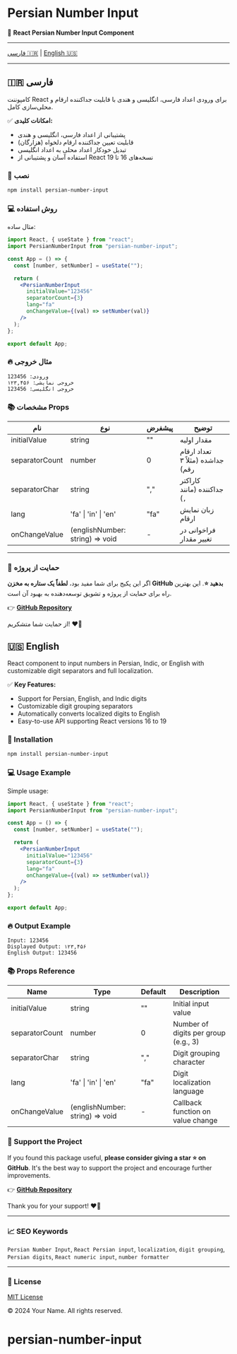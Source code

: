 # Persian Number Input

🌟 **React Persian Number Input Component**

---

[فارسی 🇮🇷](#-فارسی) | [English 🇺🇸](#-english)

---

## 🇮🇷 فارسی

کامپوننت React برای ورودی اعداد فارسی، انگلیسی و هندی با قابلیت جداکننده ارقام و محلی‌سازی کامل.

✅ **امکانات کلیدی:**

- پشتیبانی از اعداد فارسی، انگلیسی و هندی
- قابلیت تعیین جداکننده ارقام دلخواه (هزارگان)
- تبدیل خودکار اعداد محلی به اعداد انگلیسی
- استفاده آسان و پشتیبانی از React نسخه‌های 16 تا 19

### 🚀 نصب

```bash
npm install persian-number-input
```

### 💻 روش استفاده

مثال ساده:

```jsx
import React, { useState } from "react";
import PersianNumberInput from "persian-number-input";

const App = () => {
  const [number, setNumber] = useState("");

  return (
    <PersianNumberInput
      initialValue="123456"
      separatorCount={3}
      lang="fa"
      onChangeValue={(val) => setNumber(val)}
    />
  );
};

export default App;
```

### 🔥 مثال خروجی

```
ورودی: 123456
خروجی نمایشی: ۱۲۳,۴۵۶
خروجی انگلیسی: 123456
```

### 📚 مشخصات Props

| نام            | نوع                             | پیشفرض | توضیح                            |
| -------------- | ------------------------------- | ------ | -------------------------------- |
| initialValue   | string                          | ""     | مقدار اولیه                      |
| separatorCount | number                          | 0      | تعداد ارقام جداشده (مثلاً ۳ رقم) |
| separatorChar  | string                          | ","    | کاراکتر جداکننده (مانند `,`)     |
| lang           | 'fa' \| 'in' \| 'en'            | "fa"   | زبان نمایش ارقام                 |
| onChangeValue  | (englishNumber: string) => void | -      | فراخوانی در تغییر مقدار          |

---

### 🌟 حمایت از پروژه

اگر این پکیج برای شما مفید بود، **لطفاً یک ستاره به مخزن GitHub بدهید ⭐**. این بهترین راه برای حمایت از پروژه و تشویق توسعه‌دهنده به بهبود آن است.

👉 **[GitHub Repository](https://github.com/javadSharifi/persian-number-input)**

از حمایت شما متشکریم! ❤️🚀

## 🇺🇸 English

React component to input numbers in Persian, Indic, or English with customizable digit separators and full localization.

✅ **Key Features:**

- Support for Persian, English, and Indic digits
- Customizable digit grouping separators
- Automatically converts localized digits to English
- Easy-to-use API supporting React versions 16 to 19

### 🚀 Installation

```bash
npm install persian-number-input
```

### 💻 Usage Example

Simple usage:

```jsx
import React, { useState } from "react";
import PersianNumberInput from "persian-number-input";

const App = () => {
  const [number, setNumber] = useState("");

  return (
    <PersianNumberInput
      initialValue="123456"
      separatorCount={3}
      lang="fa"
      onChangeValue={(val) => setNumber(val)}
    />
  );
};

export default App;
```

### 🔥 Output Example

```
Input: 123456
Displayed Output: ۱۲۳,۴۵۶
English Output: 123456
```

### 📚 Props Reference

| Name           | Type                            | Default | Description                          |
| -------------- | ------------------------------- | ------- | ------------------------------------ |
| initialValue   | string                          | ""      | Initial input value                  |
| separatorCount | number                          | 0       | Number of digits per group (e.g., 3) |
| separatorChar  | string                          | ","     | Digit grouping character             |
| lang           | 'fa' \| 'in' \| 'en'            | "fa"    | Digit localization language          |
| onChangeValue  | (englishNumber: string) => void | -       | Callback function on value change    |

### 🌟 Support the Project

If you found this package useful, **please consider giving a star ⭐ on GitHub**. It's the best way to support the project and encourage further improvements.

👉 **[GitHub Repository](https://github.com/javadSharifi/persian-number-input)**

Thank you for your support! ❤️🚀

---

### 📈 SEO Keywords

`Persian Number Input`, `React Persian input`, `localization`, `digit grouping`, `Persian digits`, `React numeric input`, `number formatter`

---

### 📄 License

[MIT License](LICENSE)

© 2024 Your Name. All rights reserved.

# persian-number-input
